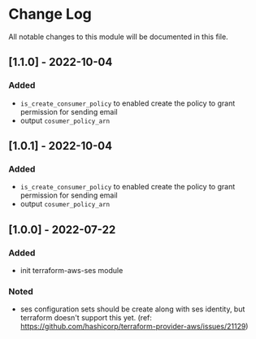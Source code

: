 # Change Log

All notable changes to this module will be documented in this file.

## [1.1.0] - 2022-10-04

### Added

- `is_create_consumer_policy` to enabled create the policy to grant permission for sending email
- output `cosumer_policy_arn`

## [1.0.1] - 2022-10-04

### Added

- `is_create_consumer_policy` to enabled create the policy to grant permission for sending email
- output `cosumer_policy_arn`

## [1.0.0] - 2022-07-22

### Added

- init terraform-aws-ses module

### Noted

- ses configuration sets should be create along with ses identity, but terraform doesn't support this yet. (ref: https://github.com/hashicorp/terraform-provider-aws/issues/21129)
